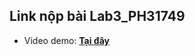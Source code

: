 ## Link nộp bài Lab3_PH31749
- Video demo: [**Tại đây**](https://www.loom.com/share/e89d67d715774041a4213b38b6c85046?sid=d6c00362-8fea-41d0-a922-4296d7a91d08)
